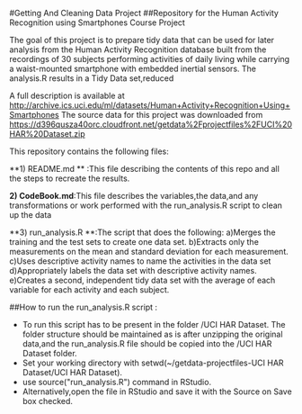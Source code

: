 #Getting And Cleaning Data Project 
##Repository for the Human Activity Recognition using Smartphones Course Project

The goal of this project is to prepare tidy data that can be used for later analysis from the 
Human Activity Recognition database built from the recordings of 30 subjects performing activities of daily living
while carrying a waist-mounted smartphone with embedded inertial sensors.
The analysis.R results in a Tidy Data set,reduced  



A full description is available at  <http://archive.ics.uci.edu/ml/datasets/Human+Activity+Recognition+Using+Smartphones> 
The source data for this project was downloaded from <https://d396qusza40orc.cloudfront.net/getdata%2Fprojectfiles%2FUCI%20HAR%20Dataset.zip>

This repository contains the following files:

**1) README.md ** :This file describing the contents of this repo 
                   and all the steps to recreate the results.
	
**2) CodeBook.md**:This file describes the variables,the data,and any transformations 
					or work performed with the run_analysis.R script to clean up the data 
	
**3) run_analysis.R **:The script that does the following:
					a)Merges the training and the test sets to create one data set.
					b)Extracts only the measurements on the mean and standard deviation for each measurement.
					c)Uses descriptive activity names to name the activities in the data set
					d)Appropriately labels the data set with descriptive activity names.
					e)Creates a second, independent tidy data set with the average of 
					  each variable for each activity and each subject.
				
##How to run the  run_analysis.R script :
*	To run this script has to be present in the folder /UCI HAR Dataset.
	The folder structure should be maintained as is after unzipping the original data,and the run_analysis.R file 
	should be copied into the /UCI HAR Dataset folder.
*	Set your working directory with setwd(~/getdata-projectfiles-UCI HAR Dataset/UCI HAR Dataset).
*	use source("run_analysis.R") command in RStudio.
*	Alternatively,open the file in RStudio and save it with the Source on Save box checked.

